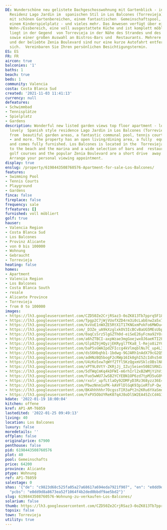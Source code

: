 ```yaml
---
DE: Wunderschöne neu gelistete Dachgeschosswohnung mit Gartenblick - in der schönen
  Residenz Lago Jardin im  spanischen Stil in Los Balcones (Torrevieja) gelegen -
  mit schönen Gartenbereichen, einem fantastischen  Gemeinschaftspool, einem Tennisplatz,
  einem Kinderspielplatz - und vieles mehr. Das Anwesen verfügt über einen  offenen
  Wohn-/Essbereich, eine voll ausgestattete Küche und ist komplett möbliert. Los Balcones
  liegt in der Gegend  von Torrevieja in der Nähe des Strandes und des Jachthafens
  sowie einer großen Auswahl an Bistros-Bars und  Restaurants. Mehrere Golfplätze
  und der beliebte Zenia Boulevard sind nur eine kurze Autofahrt entfernt. Es lohnt
  sich.  Vereinbaren Sie Ihren persönlichen Besichtigungstermin.
ES: ES
FR: FR
aircon: true
balconies: '1'
baths: 1
beach: true
beds: 1
community: Valencia
costa: Costa Blanca Sud
created: '2021-11-03 11:41:13'
currency: null
defeatures:
- Schwimmbad
- Tennisplätze
- Spielplatz
- Gardens
description: Wonderful new listed garden views top floor apartment - located in the
  lovely  Spanish style residence Lago Jardin in Los Balcones (Torrevieja) - benefits
  from  beautiful garden areas, a fantastic communal pool, tennis court, children´s  playground
  - and more. The property has an open living/dining area, a fully  equipped kitchen
  and comes fully furnished. Los Balcones is located in the  Torrevieja area close
  to the beach and the marina and a wide selection of bars and  restaurants. Several
  golf courses and the popular Zenia Boulevard are a short drive  away. Come and see.
  Arrange your personal viewing appointment.
display: true
enslug: /property/6198443508760576-Apartment-for-sale-Los-Balcones/
features:
- Swimming Pool
- Tennis Courts
- Playground
- Gardens
finca: false
fireplace: false
frequency: sale
frfeatures: []
furnished: voll möbliert
golf: true
hauser:
- Valencia Region
- Costa Blanca Sud
- Los Balcones
- Provinz Alicante
- von 0 bis 100000
- Wohnung
- Gebraucht
- Torrevieja
heating: false
homes:
- Apartment
- Valencia Region
- Los Balcones
- Costa Blanca South
- resale
- Alicante Province
- Torrevieja
- from 0 to 100000
images:
- https://lh3.googleusercontent.com/CZD50Ze2CrjRSaz3-0oZK813Tb7pprq5F18e-AH7Z8xG0OQu42JrQk7zmu36vAIkV8a8T79SWEB2dpW0KQEpPMVzeOTxAIMt8A=w640-rj-e30-l100
- https://lh3.googleusercontent.com/Tpgp2C7jWjVUofXZD4rm3i0cLabEnw2a5x7WqqoJ4BgerDR4o9lyUL8ble-B0YzLZ_UT2fsEdXos0Hr2GfhlDUt3y0w80FoTMg=w640-rj-e30-l100
- https://lh3.googleusercontent.com/kvVoE1nWXZE5RtX1T17KNGxmPokFo6MWOu4MyjOSIsx_VCstOLcKg3fzZg90bAfyhaNpLPduw2B1c1eOf4YFyvpNT3PSxSRbZA=w640-rj-e30-l100
- https://lh3.googleusercontent.com/_D3Ze_uA9kXzglxkOV3IcBCvBaUG5MEsUbpiAjcg9O3ET4L7nvjJzEd6QdHcEan_1_mWpwr1VHElC4z1fcQs_5_1yWycy2hTxb4=w640-rj-e30-l100
- https://lh3.googleusercontent.com/0aqCsSrz5lgGZTh0d-eiSeE26yFcma92YOrkz_bHVLqRHXct_Jc33_Zoch8LPGYKY2GOH0Klwa0Ua86jLe9ySfUEiR-GpPiGbg=w640-rj-e30-l100
- https://lh3.googleusercontent.com/a6hZTBCI-axpWzae3mgGoejwxOJ6aeKTI2F4y65rS7wrYcb3OLTzltIz6_zJXWHwbJMHO4jFpVbwB-jQ7wLNoKVFOcmSb93a=w640-rj-e30-l100
- https://lh3.googleusercontent.com/Glp8Z9jHQyzjEKRygl7TKa8_l-Rejo8i2YC75t3B92rd2aYf8mU3x-h8OIirrm5uhhxVjy0QOk5ozUg5oXDFsSoKKaWOoC5x41w=w640-rj-e30-l100
- https://lh3.googleusercontent.com/baP5sGWAIpdZFIccg4kVlmqblNu7C_up4L3weLbtx5tBaYnGu2VEsuOaPkQUgAlgUzq_KUnnEkugD4ubV4E2Xr1T3xl_Qs9F6Q=w640-rj-e30-l100
- https://lh3.googleusercontent.com/dsS6Hbqhb1-1bdwg-9GJARh1nAdX79cG2Q50XOntgssTIedAOCe71zZemuZ1GOhoKVdJ_2gRLVDjLShN-ZqIibU1ocVvXcRUXg=w640-rj-e30-l100
- https://lh3.googleusercontent.com/adHNzBQ5bogF2cRWp16Ik0ghI5ZcIdhs54GkboUJP9xX7Pn-ocH337-9qCx9fLmGLkE80Mk-jp-uGc6XCBoFAS0HV6biH_AVeg8=w640-rj-e30-l100
- https://lh3.googleusercontent.com/U4zKo5xw7qWYf2Tfl5KzQgxmVSklcOBslN8ue3uGfYV70lo0VYvaaK772kceVQiyxtvTGp2pOPntnZFPIfLcHXML3IL6pzc5NA=w640-rj-e30-l100
- https://lh3.googleusercontent.com/xPT9L0VtY-ZKRjJj_IZujSeien50BISRNIaNqQdFabpiR6pbGhBB5GZnYb1hRn34J3OC6Uq-MG-8gpqXRl_mughMg01-mC4D4g=w640-rj-e30-l100
- https://lh3.googleusercontent.com/5dTWqCmKq4kDFWI-m6rhIrl2xB2WMjYihViXJ2zzwFjvkdTgLFbKtD3vcsF3VXoDMD74EWgfEnyaSqWkOiuPK06NLIyUYZ7Lnw=w640-rj-e30-l100
- https://lh3.googleusercontent.com/Fuo5wWU7JwSB2YCYEBN1OP6zd7tpM35uG0VV_6FcGNCazYavEKKz1zvZysym78oq8p8ytpBocuqdySGXvNjMj2if6QKKiXqg4Q=w640-rj-e30-l100
- https://lh3.googleusercontent.com/rxolr_upfLtlaOy92DMFyD3Rz368yzz36E46J7o-veHKJaOvIQyWzedD3La52vYxnq6qDDQxUFk5yTlGeq50CrJcMEPaLG5oUx8=w640-rj-e30-l100
- https://lh3.googleusercontent.com/PbwzNnm1oPK-kAVFlDlGqK93pieRTsP-Qw_UHeZSKw8X2P9NAj0MQGtaibZxxDZdG20J5Ytaz3vIxrXsJUQd4RK3-LmMfvss=w640-rj-e30-l100
- https://lh3.googleusercontent.com/BK4hhhhhr7OcgssTIR3aPt2n2KRu6YXaSmdgZi03dst2Tjfjk7WxXSNhI_IuQvb_3-cKSZFE62ZTA1oFo8X1UYuh57l8R5u6j6w=w640-rj-e30-l100
- https://lh3.googleusercontent.com/FxPX5ObUYReK07q4J8oDlSW2EA45ZcCd4G1Fy2PLQm3eenDsPgDdnu_IGTgyHy04cLRR48PD5XMak6rnjwRHtT6xCoPIFHZRcg=w640-rj-e30-l100
kdate: '2022-01-19 18:00:04'
kitchen: offene
kref: AP1-AM-T6059
lastedited: '2022-01-25 09:49:13'
living: 40
location: Los Balcones
luxury: false
moredetails: ''
offplan: false
originalprice: 67900
penthouse: false
pid: 6198443508760576
plot: 40
pool: Gemeinschafts
price: 64200
province: Alicante
ptype: Wohnung
ref: AP1-T6059
salestage: 0
shas: '{"de": "c9823d68c525fa05a27a68617a694eda7921f907", "en": "e0dd9d8a8673ea52f1064f4b2ded0bbdf9ae5bd2",
  "pcbs": "e0dd9d8a8673ea52f1064f4b2ded0bbdf9ae5bd2"}'
slug: 6198443508760576-Wohnung-zu-verkaufen-Los-Balcones/
solarium: false
thumb: https://lh3.googleusercontent.com/CZD50Ze2CrjRSaz3-0oZK813Tb7pprq5F18e-AH7Z8xG0OQu42JrQk7zmu36vAIkV8a8T79SWEB2dpW0KQEpPMVzeOTxAIMt8A=w400-h240-n-rj-e30-l100
topsix: false
town: Torrevieja
utility: true
---
```

